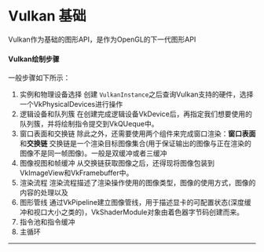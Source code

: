 # Vulkan 基础

Vulkan作为基础的图形API，是作为OpenGL的下一代图形API

#### Vulkan绘制步骤

一般步骤如下所示：

1. 实例和物理设备选择
   创建 `VulkanInstance`之后查询Vulkan支持的硬件，选择一个VkPhysicalDevices进行操作
2. 逻辑设备和队列簇
   在创建完成逻辑设备VkDevice后，再指定我们想要使用的队列簇，并将绘制指令提交到VkQUeque中。
3. 窗口表面和交换链
   除此之外，还需要使用两个组件来完成窗口渲染：**窗口表面**和**交换链**
   交换链是一个渲染目标图像集合(用于保证输出的图像与正在渲染的图像不是同一帧图像)。一般是双缓冲或者三缓冲
4. 图像视图和帧缓冲
   从交换链获取图像之后，还得现将图像包装到VkImageView和VkFramebuffer中。
5. 渲染流程
   渲染流程描述了渲染操作使用的图像类型，图像的使用方式，图像的内容的处理以及
6. 图形管线
   通过VkPipeline建立图像管线，用于描述显卡的可配置状态(深度缓冲和视口大小之类的)，VkShaderModule对象由着色器字节码创建而来。
7. 指令池和指令缓冲
9. 主循环

---
